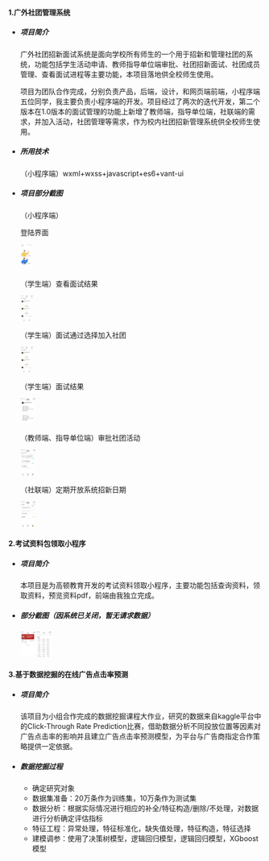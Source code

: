 #### 1.广外社团管理系统

- ##### 项目简介

     广外社团招新面试系统是面向学校所有师生的一个用于招新和管理社团的系统，功能包括学生活动申请、教师指导单位端审批、社团招新面试、社团成员管理、查看面试进程等主要功能，本项目落地供全校师生使用。 

    项目为团队合作完成，分别负责产品，后端，设计，和网页端前端，小程序端五位同学，我主要负责小程序端的开发。项目经过了两次的迭代开发，第二个版本在1.0版本的面试管理的功能上新增了教师端，指导单位端，社联端的需求，并加入活动，社团管理等需求，作为校内社团招新管理系统供全校师生使用。

- ##### 所用技术

   （小程序端）wxml+wxss+javascript+es6+vant-ui 

- ##### 项目部分截图

  （小程序端）

  登陆界面

  <img src="https://github.com/XYYY233/project-summary/blob/main/image/%E7%99%BB%E9%99%86%E9%A1%B5%E9%9D%A2.jpeg" alt="12031676857866_.pic" style="zoom:5%;" />

  （学生端）查看面试结果

  <img src="https://github.com/XYYY233/project-summary/blob/main/image/%E4%BC%9A%E5%91%98-%E6%88%91%E7%9A%84-%E9%9D%A2%E8%AF%95%E7%BB%93%E6%9E%9C%402x.png" alt="会员-我的-面试结果@2x" style="zoom:5%;" />

  （学生端）面试通过选择加入社团

  <img src="https://github.com/XYYY233/project-summary/blob/main/image/%E4%BC%9A%E5%91%98-%E6%88%91%E7%9A%84-%E9%9D%A2%E8%AF%95%E7%BB%93%E6%9E%9C%402x.png" alt="会员-我的-选择社团@2x" style="zoom:5%;" />

  （学生端）面试结果

  <img src="https://github.com/XYYY233/project-summary/blob/main/image/%E9%9D%A2%E8%AF%95%E7%BB%93%E6%9E%9C.png" alt="面试结果" style="zoom:5%;" />

  （教师端、指导单位端）审批社团活动

  <img src="https://github.com/XYYY233/project-summary/blob/main/image/%E7%AE%A1%E7%90%86%E5%91%98-%E7%A4%BE%E5%9B%A2%E7%AE%A1%E7%90%86%E8%80%85-%E6%B4%BB%E5%8A%A8%E6%80%BB%E8%A7%88%402x.png" alt="管理员-指导单位-活动审批@2x" style="zoom:5%;" />

  （社联端）定期开放系统招新日期

  

  <img src="https://github.com/XYYY233/project-summary/blob/main/image/%E5%AE%9A%E6%9C%9F%E5%BC%80%E6%94%BE.png" alt="定期开发" style="zoom:5%;" />

#### 2.考试资料包领取小程序

- ##### 项目简介

    本项目是为高顿教育开发的考试资料领取小程序，主要功能包括查询资料，领取资料，预览资料pdf，前端由我独立完成。

- ##### 部分截图（因系统已关闭，暂无请求数据）

  <img src="https://github.com/XYYY233/project-summary/blob/main/image/%E8%B5%84%E6%96%99-%E9%A6%96%E9%A1%B5.png" alt="image-20230220100841491" style="zoom:5%;" />

  <img src="https://github.com/XYYY233/project-summary/blob/main/image/%E8%B5%84%E6%96%99-%E6%9F%A5%E8%AF%A2.png" alt="image-20230220100958087" style="zoom:5%;" />

#### 3.**基于数据挖掘的在线广告点击率预测** 

- ##### 项目简介

    该项目为小组合作完成的数据挖掘课程大作业，研究的数据来自kaggle平台中的Click-Through Rate Prediction比赛，借助数据分析不同投放位置等因素对广告点击率的影响并且建立广告点击率预测模型，为平台与广告商指定合作策略提供一定依据。

- ##### 数据挖掘过程

  - 确定研究对象
  - 数据集准备：20万条作为训练集，10万条作为测试集
  - 数据分析：根据实际情况进行相应的补全/特征构造/删除/不处理，对数据进行分析确定评估指标
  - 特征工程：异常处理，特征标准化，缺失值处理，特征构造，特征选择
  - 建模调参：使用了决策树模型，逻辑回归模型，逻辑回归模型，XGboost模型


